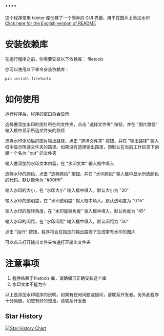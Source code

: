 # ....
这个程序使用 tkinter 库创建了一个简单的 GUI 界面，用于在图片上添加水印
[Click here for the English version of README](/README_EN.md)

# 安装依赖库
在运行程序之前，你需要安装以下依赖库：
filetools

你可以使用以下命令安装依赖库：

```shell
pip install filetools

```

# 如何使用
运行程序后，程序的窗口将会显示

选择要添加水印的图片所在的文件夹，点击 "选择文件夹" 按钮，并在 "图片路径" 输入框中显示所选文件夹的路径

选择水印添加后的图片输出路径，点击 "选择文件夹" 按钮，并在 "输出路径" 输入框中显示所选文件夹的路径。如果没有选择输出路径，则默认在当前工作目录下创建一个名为 "out" 的文件夹

输入要添加的水印文本内容，在 "水印文本" 输入框中填入

选择水印的颜色，点击 "选择颜色" 按钮，并在 "水印颜色" 输入框中显示所选颜色的代码。默认颜色为 "#00ffff"

输入水印的大小，在 "水印大小" 输入框中填入。默认大小为 "20"

输入水印的透明度，在 "水印透明度" 输入框中填入。默认透明度为 "0.15"

输入水印的旋转角度，在 "水印旋转角度" 输入框中填入。默认角度为 "45"

输入水印的间距，在 "水印间距" 输入框中填入。默认间距为 "50"

点击 "运行" 按钮，程序将会在指定的输出路径下生成带有水印的图片

可以点击打开输出文件夹快速打开输出文件夹

# 注意事项
1. 程序依赖于filetools 库，请确保已正确安装这个库
2. 水印文本不能为空

以上是添加水印程序的说明。如果有任何问题或疑问，请联系开发者。另外此程序十分简陋，如您有好的想法，请联系开发者

## Star History

[![Star History Chart](https://api.star-history.com/svg?repos=XDDwyc/Watermark&type=Date)](https://star-history.com/#XDDwyc/Watermark&Date)
